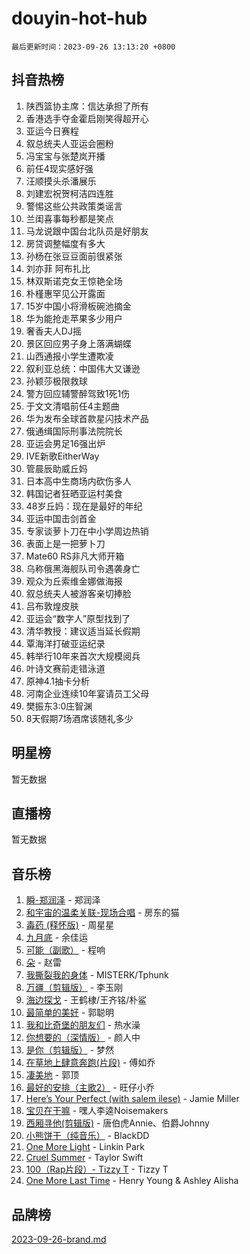 # douyin-hot-hub

`最后更新时间：2023-09-26 13:13:20 +0800`

## 抖音热榜

1. 陕西篮协主席：信达承担了所有
1. 香港选手夺金霍启刚笑得超开心
1. 亚运今日赛程
1. 叙总统夫人亚运会圈粉
1. 冯宝宝与张楚岚开播
1. 前任4现实感好强
1. 汪顺摸头杀潘展乐
1. 刘建宏祝贺柯洁四连胜
1. 警惕这些公共政策类谣言
1. 兰闺喜事每秒都是笑点
1. 马龙说跟中国台北队员是好朋友
1. 房贷调整幅度有多大
1. 孙杨在张豆豆面前很紧张
1. 刘亦菲 阿布扎比
1. 林双斯诺克女王惊艳全场
1. 朴槿惠罕见公开露面
1. 15岁中国小将滑板碗池摘金
1. 华为能抢走苹果多少用户
1. 奢香夫人DJ摇
1. 景区回应男子身上落满蝴蝶
1. 山西通报小学生遭欺凌
1. 叙利亚总统：中国伟大又谦逊
1. 孙颖莎极限救球
1. 警方回应辅警醉驾致1死1伤
1. 于文文清唱前任4主题曲
1. 华为发布全球首款星闪技术产品
1. 俄通缉国际刑事法院院长
1. 亚运会男足16强出炉
1. IVE新歌EitherWay
1. 管晨辰助威丘妈
1. 日本高中生商场内砍伤多人
1. 韩国记者狂晒亚运村美食
1. 48岁丘妈：现在是最好的年纪
1. 亚运中国击剑首金
1. 专家谈萝卜刀在中小学周边热销
1. 表面上是一把萝卜刀
1. Mate60 RS非凡大师开箱
1. 乌称俄黑海舰队司令遇袭身亡
1. 观众为丘索维金娜做海报
1. 叙总统夫人被游客亲切捧脸
1. 吕布敦煌皮肤
1. 亚运会“数字人”原型找到了
1. 清华教授：建议适当延长假期
1. 覃海洋打破亚运纪录
1. 韩举行10年来首次大规模阅兵
1. 叶诗文赛前走错泳道
1. 原神4.1抽卡分析
1. 河南企业连续10年宴请员工父母
1. 樊振东3:0庄智渊
1. 8天假期7场酒席该随礼多少

## 明星榜

暂无数据

## 直播榜

暂无数据

## 音乐榜

1. [瞬-郑润泽](https://sf6-cdn-tos.douyinstatic.com/obj/tos-cn-ve-2774/oYXHIohzvbNAzBhHgyksWpRM4bfkDsBdBDAynw) - 郑润泽
1. [和宇宙的温柔关联-现场合唱](https://sf6-cdn-tos.douyinstatic.com/obj/tos-cn-ve-2774/o0hONGDYQBgk0e5bqDeQOonVmncA6tC2nBwZLT) - 房东的猫
1. [毒药 (释怀版)](https://sf6-cdn-tos.douyinstatic.com/obj/tos-cn-ve-2774/oYILMEAzspdZBIzy4frJNB8ZHPHWAhiwowd4Ad) - 周星星
1. [九月底](https://sf6-cdn-tos.douyinstatic.com/obj/tos-cn-ve-2774/oMfewG4PDTFhF8iz3OGQ7ABH5i6fCgnMaoCbzZ) - 余佳运
1. [可能（副歌）](https://sf6-cdn-tos.douyinstatic.com/obj/tos-cn-ve-2774/cde1731888894259b333569393c2fb51) - 程响
1. [朵](https://sf6-cdn-tos.douyinstatic.com/obj/tos-cn-ve-2774/932f5bdfcd7c47b880525e92ab8a4999) - 赵雷
1. [我撕裂我的身体](https://sf6-cdn-tos.douyinstatic.com/obj/tos-cn-ve-2774/o0cWZzf7vIzpjLQBHPXwtFhMxYUvsP8AoC8EgA) - MISTERK/Tphunk
1. [万疆（剪辑版）](https://sf6-cdn-tos.douyinstatic.com/obj/tos-cn-ve-2774/ooG7oVgFlDTelKCjCsTTobQvbdtj1BBQXnfZd8) - 李玉刚
1. [海边探戈](https://sf6-cdn-tos.douyinstatic.com/obj/tos-cn-ve-2774/os9gE0VQCGqt6VQkZDyBBYvfSDY0QFe3vVmubn) - 王鹤棣/王齐铭/朴鲨
1. [最简单的美好](https://sf3-cdn-tos.douyinstatic.com/obj/tos-cn-ve-2774/a3623594908d4f208709c19c9584f981) - 郭聪明
1. [我和比奇堡的朋友们](https://sf3-cdn-tos.douyinstatic.com/obj/tos-cn-ve-2774/f0505db981ea4a6d91453a15924a82aa) - 热水澡
1. [你想要的（深情版）](https://sf6-cdn-tos.douyinstatic.com/obj/tos-cn-ve-2774/oIMnk8GFpoYUtBP39qsBLeMCDPQxxYcI4gbeZS) - 颜人中
1. [是你（剪辑版）](https://sf6-cdn-tos.douyinstatic.com/obj/tos-cn-ve-2774/46019dae783c4c969944217fe1cfafc4) - 梦然
1. [在草地上肆意奔跑(片段)](https://sf6-cdn-tos.douyinstatic.com/obj/tos-cn-ve-2774/8831d494742f45dabdfa8adb8b817259) - 傅如乔
1. [凄美地](https://sf3-cdn-tos.douyinstatic.com/obj/tos-cn-ve-2774/oshF4RgFMhmTSa4jCaHNUXI0NetFtBBQBzBZdf) - 郭顶
1. [最好的安排（主歌2）](https://sf6-cdn-tos.douyinstatic.com/obj/tos-cn-ve-2774/oMMZX1DuHpMwgoDztBmZswgQnbCeeANZxBHkFY) - 旺仔小乔
1. [Here’s Your Perfect (with salem ilese)](https://sf3-cdn-tos.douyinstatic.com/obj/tos-cn-ve-2774/076b1576c6c546598f803fe53da388a7) - Jamie Miller
1. [宝贝在干嘛](https://sf3-cdn-tos.douyinstatic.com/obj/tos-cn-ve-2774/okW4hBCfJI5B2ZEgTCtikhMW7IafzNrBQIYkpJ) - 嘿人李逵Noisemakers
1. [西厢寻他(剪辑版)](https://sf6-cdn-tos.douyinstatic.com/obj/tos-cn-ve-2774/oUsAVfAQKlRNxEv5qxvIB8o5qmIWUcXbzJKJhw) - 唐伯虎Annie、伯爵Johnny
1. [小熊饼干（纯音乐）](https://sf6-cdn-tos.douyinstatic.com/obj/tos-cn-ve-2774/c25d7893334c4ded99a2ae09f9e2a7d6) - BlackDD
1. [One More Light](https://sf6-cdn-tos.douyinstatic.com/obj/tos-cn-ve-2774/okIBCInhecoGOE5h6ZvqCBYtfXCIMQEbgkRKgD) - Linkin Park
1. [Cruel Summer](https://sf3-cdn-tos.douyinstatic.com/obj/tos-cn-ve-2774/b35ad770e6d4495abefaa493fa46b555) - Taylor Swift
1. [100（Rap片段）- Tizzy T](https://sf3-cdn-tos.douyinstatic.com/obj/tos-cn-ve-2774/f3d21de5ab834c0f9bb7443c06f73d04) - Tizzy T
1. [One More Last Time](https://sf6-cdn-tos.douyinstatic.com/obj/tos-cn-ve-2774/oAzTlo0LUAdCAIhjktsKWcLAEUKmZwGcOoB1fy) - Henry Young & Ashley Alisha

## 品牌榜

[2023-09-26-brand.md](2023-09-26-brand.md)
